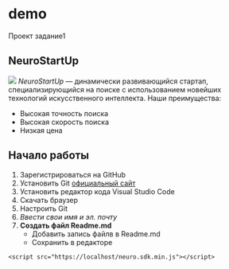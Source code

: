 # demo
Проект задание1
## NeuroStartUp
![](logo.png)
*NeuroStartUp* — динамически развивающийся стартап, специализирующийся на поиске с использованием новейших технологий искусственного интеллекта.
Наши преимущества:
* Высокая точность поиска
* Высокая скорость поиска
* Низкая цена

## Начало работы
1. Зарегистрироваться на GitHub
1. Установить Git
[официальный сайт](https://git-scm.com/)
1. Установить редактор кода Visual Studio Code
1.  Скачать браузер
1. Настроить Git
1. *Ввести свои имя и эл. почту*
1. **Создать файл Readme.md**
   * Добавить запись файлв в Readme.md
   * Сохранить в редакторе
```
<script src="https://localhost/neuro.sdk.min.js"></script>
```

